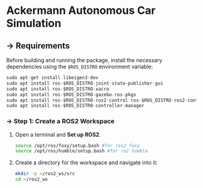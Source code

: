 # Ackermann Autonomous Car Simulation 

## → Requirements

Before building and running the package, install the necessary dependencies using the `$ROS_DISTRO` environment variable:

```python
sudo apt-get install libeigen3-dev
sudo apt install ros-$ROS_DISTRO-joint-state-publisher-gui
sudo apt install ros-$ROS_DISTRO-xacro
sudo apt install ros-$ROS_DISTRO-gazebo-ros-pkgs
sudo apt install ros-$ROS_DISTRO-ros2-control ros-$ROS_DISTRO-ros2-controllers
sudo apt install ros-$ROS_DISTRO-controller-manager
```

### → Step 1: Create a ROS2 Workspace

1. Open a terminal and **Set up ROS2**.
    
    ```bash
    source /opt/ros/foxy/setup.bash #for ros2 foxy
    source /opt/ros/humble/setup.bash #for ro2 humble
    ```
    
2. Create a directory for the workspace and navigate into it:
    
    ```bash
    mkdir -p ~/ros2_ws/src
    cd ~/ros2_ws
    ```
    